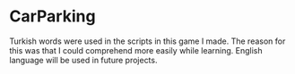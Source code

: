 # CarParking
Turkish words were used in the scripts in this game I made. The reason for this was that I could comprehend more easily while learning. English language will be used in future projects.
